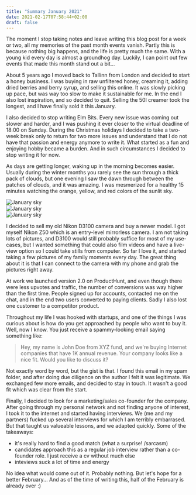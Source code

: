 ```yaml
---
title: "Summary January 2021"
date: 2021-02-17T07:58:44+02:00
draft: false
---
```

The moment I stop taking notes and leave writing this blog post for a week or two, all my memories of the past month
events vanish. Partly this is because nothing big happens, and the life is pretty much the same. With a young kid
every day is almost a groundhog day. Luckily, I can point out few events that made this month stand out a bit...

About 5 years ago I moved back to Tallinn from London and decided to start a honey business. I was buying in raw unfiltered
honey, creaming it, adding dried berries and berry syrup, and selling this online. It was slowly picking up pace, but was
way too slow to make it sustainable for me. In the end I also lost inspiration, and so decided to quit. Selling the 50l
creamer took the longest, and I have finally sold it this January.

I also decided to stop writing Elm Bits. Every new issue was coming out slower and harder, and I was pushing it ever
closer to the virtual deadline of 18:00 on Sunday. During the Christmas holidays I decided to take a two-week break only
to return for two more issues and understand that I do not have that passion and energy anymore to write it. What started
as a fun and enjoying hobby became a burden. And in such circumstances I decided to stop writing it for now.

As days are getting longer, waking up in the morning becomes easier. Usually during the winter months you rarely see
the sun through a thick pack of clouds, but one evening I saw the dawn through between the patches of clouds, and it
was amazing. I was mesmerized for a healthy 15 minutes watching the orange, yellow, and red colors of the sunlit sky.

<div class="my-slider">
  <div><img src="/images/january-sky/photo_2021-02-17 08.03.53.jpeg" alt="January sky" /></div>
  <div><img src="/images/january-sky/photo_2021-02-17 08.04.00.jpeg" alt="January sky" /></div>
  <div><img src="/images/january-sky/photo_2021-02-17 08.04.04.jpeg" alt="January sky" /></div>
</div>

I decided to sell my old Nikon D3100 camera and buy a newer model. I got myself Nikon Z50 which is an entry-level
mirrorless camera. I am not taking lots of pictures, and D3100 would still probably suffice for most of my use-cases,
but I wanted something that could also film videos and have a live-view option so I could take stills from computer. So
far I love it, and started taking a few pictures of my family moments every day. The great thing about it is that I
can connect to the camera with my phone and grab the pictures right away.

At work we launched version 2.0 on ProductHunt, and even though there were less upvotes and traffic, the number of conversions
was way higher than the first time. People signed up for accounts, contacted me on the chat, and in the end two users
converted to paying clients. Sadly I also lost one customer to a competitor product.

Throughout my life I was hooked with startups, and one of the things I was curious about is how do you get approached
by people who want to buy it. Well, now I know. You just receive a spammy-looking email saying something like:

> Hey, my name is John Doe from XYZ fund, and we're buying Internet companies that have 1K annual revenue. Your company
> looks like a nice fit. Would you like to discuss it?

Not exactly word by word, but the gist is that. I found this email in my spam folder, and after doing due diligence on
the author I felt it was legitimate. We exchanged few more emails, and decided to stay in touch. It wasn't a good fit
which was clear from the start.

Finally, I decided to look for a marketing/sales co-founder for the company. After going through my personal network
and not finding anyone of interest, I took it to the internet and started having interviews. We (me and my partners)
fucked up several interviews for which I am terribly embarrased. But that taught us valueable lessons, and we adapted
quickly. Some of the takeaways:

- it's really hard to find a good match (what a surprise! /sarcasm)
- candidates approach this as a regular job interview rather than a co-founder role. I just receive a cv without much
else
- inteviews suck a lot of time and energy

No idea what would come out of it. Probably nothing. But let's hope for a better February... And as of the time of
writing this, half of the February is already over :)

<script type="text/javascript" src="/js/tiny-slider-2.9.2.min.js"></script>
<script type="application/javascript">
var slider = tns({
    container: '.my-slider',
    autoplay: false,
    navPosition: 'bottom',
    controlsPosition: 'bottom',
    controlsText: ['&#10094;', '&#10095;'],
    center: true,
  });
</script>
